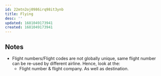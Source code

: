 ```yaml
---
id: 22mtn2oj0986irq98it3ynb
title: Flying
desc: ''
updated: 1681049173941
created: 1681049173941
---
```


## Notes
- Flight numbers/Flight codes are not globally unique, same flight number can be re-used by different airline. Hence, look at the:
  - Flight number & flight company. As well as destination. 